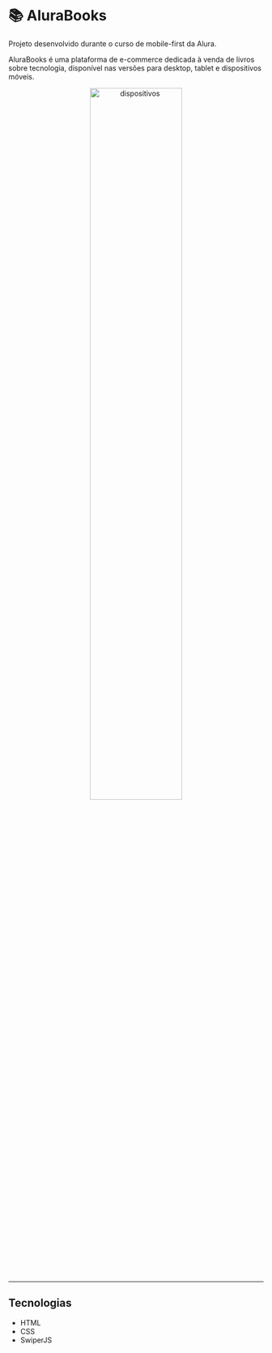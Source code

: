 # 📚 AluraBooks

Projeto desenvolvido durante o curso de mobile-first da Alura.

AluraBooks é uma plataforma de e-commerce dedicada à venda de livros sobre tecnologia, disponível nas versões para desktop, tablet e dispositivos móveis.

<p align="center"> <img src="https://github.com/user-attachments/assets/618d1e60-f70d-4af9-9e90-f657b5115bc1" alt="dispositivos" width="60%"/> </p>

<hr>

## Tecnologias
- HTML
- CSS
- SwiperJS
